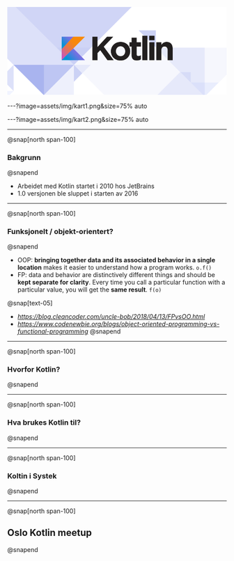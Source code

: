 ![](assets/img/kotlin-logo.png)

---?image=assets/img/kart1.png&size=75% auto

---?image=assets/img/kart2.png&size=75% auto

---
@snap[north span-100]
### Bakgrunn
@snapend

* Arbeidet med Kotlin startet i 2010 hos JetBrains
* 1.0 versjonen ble sluppet i starten av 2016


---
@snap[north span-100]
### Funksjonelt / objekt-orientert?
@snapend

* OOP: **bringing together data and its associated behavior in a single location**  makes it easier to understand how a program works. `o.f()`
* FP: data and behavior are distinctively different things and should be **kept separate for clarity**. Every time you call a particular function with a particular value, you will get the **same result**. `f(o)`

@snap[text-05]
* *https://blog.cleancoder.com/uncle-bob/2018/04/13/FPvsOO.html*
* *https://www.codenewbie.org/blogs/object-oriented-programming-vs-functional-programming*
@snapend

---
@snap[north span-100]
### Hvorfor Kotlin?
@snapend

---
@snap[north span-100]
### Hva brukes Kotlin til?
@snapend

---
@snap[north span-100]
### Koltin i Systek
@snapend

---
@snap[north span-100]
## Oslo Kotlin meetup
@snapend
